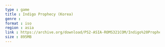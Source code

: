 ```yaml
---
type : game
title : Indigo Prophecy (Korea)
genre : 
format : iso
region : asia
link : https://archive.org/download/PS2-ASIA-ROMS321COM/Indigo%20Prophecy%20%28Korea%29.7z
size : 895MB
---
```

